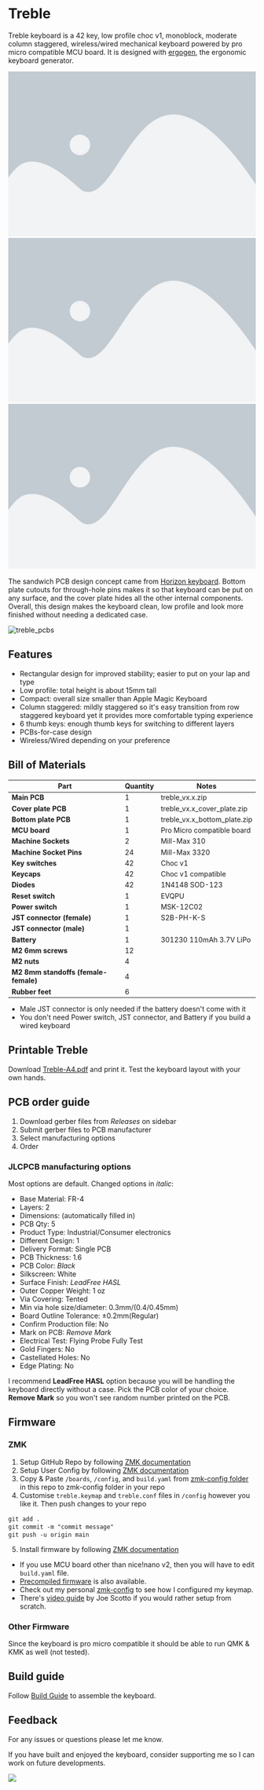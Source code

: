 # Treble
Treble keyboard is a 42 key, low profile choc v1, monoblock, moderate column staggered, wireless/wired mechanical keyboard powered by pro micro compatible MCU board. It is designed with [ergogen](https://github.com/ergogen/ergogen), the ergonomic keyboard generator.

![treble_top](https://github.com/kkckrnz/treble/blob/main/docs/images/placeholder.jpeg)
![treble_front](https://github.com/kkckrnz/treble/blob/main/docs/images/placeholder.jpeg)
![treble_bottom](https://github.com/kkckrnz/treble/blob/main/docs/images/placeholder.jpeg)

The sandwich PCB design concept came from [Horizon keyboard](https://github.com/skarrmann/horizon). Bottom plate cutouts for through-hole pins makes it so that keyboard can be put on any surface, and the cover plate hides all the other internal components. Overall, this design makes the keyboard clean, low profile and look more finished without needing a dedicated case.

![treble_pcbs](https://github.com/kkckrnz/treble/blob/main/docs/images/treble_pcbs.jpeg)


## Features
- Rectangular design for improved stability; easier to put on your lap and type
- Low profile: total height is about 15mm tall
- Compact: overall size smaller than Apple Magic Keyboard
- Column staggered: mildly staggered so it's easy transition from row staggered keyboard yet it provides more comfortable typing experience
- 6 thumb keys: enough thumb keys for switching to different layers
- PCBs-for-case design
- Wireless/Wired depending on your preference


## Bill of Materials

| **Part**                             | **Quantity** | **Notes**                                           |
| ------------------------------------ | ------------ | --------------------------------------------------- |
| **Main PCB**                         | 1            | treble_vx.x.zip                                     |
| **Cover plate PCB**                  | 1            | treble_vx.x_cover_plate.zip                         |
| **Bottom plate PCB**                 | 1            | treble_vx.x_bottom_plate.zip                        |
| **MCU board**                        | 1            | Pro Micro compatible board                          |
| **Machine Sockets**                  | 2            | Mill-Max 310                                        |
| **Machine Socket Pins**              | 24           | Mill-Max 3320                                       |
| **Key switches**                     | 42           | Choc v1                                             |
| **Keycaps**                          | 42           | Choc v1 compatible                                  |
| **Diodes**                           | 42           | 1N4148 SOD-123                                      |
| **Reset switch**                     | 1            | EVQPU                                               |
| **Power switch**                     | 1            | MSK-12C02                                           |
| **JST connector (female)**           | 1            | S2B-PH-K-S                                          |
| **JST connector (male)**             | 1            |                                                     |
| **Battery**                          | 1            | 301230 110mAh 3.7V LiPo                             |
| **M2 6mm screws**                    | 12           |                                                     |
| **M2 nuts**                          | 4            |                                                     |
| **M2 8mm standoffs (female-female)** | 4            |                                                     |
| **Rubber feet**                      | 6            |                                                     |

- Male JST connector is only needed if the battery doesn't come with it
- You don't need Power switch, JST connector, and Battery if you build a wired keyboard


## Printable Treble
Download [Treble-A4.pdf](/docs/treble-A4.pdf) and print it. Test the keyboard layout with your own hands.


## PCB order guide
1. Download gerber files from *Releases* on sidebar
2. Submit gerber files to PCB manufacturer
3. Select manufacturing options
4. Order

### JLCPCB manufacturing options
Most options are default. Changed options in *italic*:
- Base Material: FR-4
- Layers: 2
- Dimensions: (automatically filled in)
- PCB Qty: 5
- Product Type: Industrial/Consumer electronics
- Different Design: 1
- Delivery Format: Single PCB
- PCB Thickness: 1.6
- PCB Color: *Black*
- Silkscreen: White
- Surface Finish: *LeadFree HASL*
- Outer Copper Weight: 1 oz
- Via Covering: Tented
- Min via hole size/diameter: 0.3mm/(0.4/0.45mm)
- Board Outline Tolerance: ±0.2mm(Regular)
- Confirm Production file: No
- Mark on PCB: *Remove Mark*
- Electrical Test: Flying Probe Fully Test
- Gold Fingers: No
- Castellated Holes: No
- Edge Plating: No

I recommend **LeadFree HASL** option because you will be handling the keyboard directly without a case. Pick the PCB color of your choice. **Remove Mark** so you won't see random number printed on the PCB.


## Firmware
### ZMK
1. Setup GitHub Repo by following [ZMK documentation](https://zmk.dev/docs/user-setup#github-repo)
2. Setup User Config by following [ZMK documentation](https://zmk.dev/docs/user-setup#user-config-setup-script)	
3. Copy & Paste `/boards`, `/config`, and `build.yaml` from [zmk-config folder](/firmware/zmk-config) in this repo to zmk-config folder in your repo
4. Customise `treble.keymap` and `treble.conf` files in `/config` however you like it. Then push changes to your repo
```
git add .
git commit -m "commit message"
git push -u origin main
```
5. Install firmware by following [ZMK documentation](https://zmk.dev/docs/user-setup#installing-the-firmware)

- If you use MCU board other than nice!nano v2, then you will have to edit `build.yaml` file.
- [Precompiled firmware](/firmware/treble-nice_nano_v2-zmk.uf2.zip) is also available.
- Check out my personal [zmk-config](https://github.com/kkckrnz/zmk-config-treble) to see how I configured my keymap.
- There's [video guide](https://www.youtube.com/watch?v=O_urj-rF3bQ) by Joe Scotto if you would rather setup from scratch.

### Other Firmware
Since the keyboard is pro micro compatible it should be able to run QMK & KMK as well (not tested).


## Build guide
Follow [Build Guide](docs/treble_build_guide.md) to assemble the keyboard.


## Feedback
For any issues or questions please let me know.

If you have built and enjoyed the keyboard, consider supporting me so I can work on future developments.

[![](https://img.shields.io/static/v1?label=Sponsor&message=%E2%9D%A4&logo=GitHub&color=%23fe8e86)](https://github.com/sponsors/kkckrnz)

